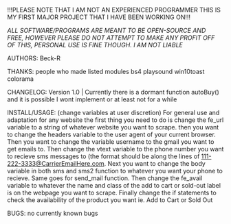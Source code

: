 !!!PLEASE NOTE THAT I AM NOT AN EXPERIENCED PROGRAMMER
THIS IS MY FIRST MAJOR PROJECT THAT I HAVE BEEN WORKING ON!!!

*ALL SOFTWARE/PROGRAMS ARE MEANT TO BE OPEN-SOURCE AND FREE, HOWEVER PLEASE
DO NOT ATTEMPT TO MAKE ANY PROFIT OFF OF THIS, PERSONAL USE IS FINE THOUGH.
I AM NOT LIABLE*

AUTHORS:
Beck-R

THANKS:
people who made listed modules
bs4
playsound
win10toast
colorama


CHANGELOG:
Version 1.0 | Currently there is a dormant function autoBuy() and it is possible I wont implement
or at least not for a while  


INSTALL/USAGE:
(change variables at user discretion)
For general use and adaptation for any website the first thing you need to do is change
the fe_url variable to a string of whatever website you want to scrape. then you want
to change the headers variable to the user agent of your current browser. Then you want
to change the variable username to the gmail you want to get emails to.
Then change the vtext variable to the phone number you want to recieve sms messages to
(the format should be along the lines of 111-222-3333@CarrierEmailHere.com.
Next you want to change the body variable in both sms and sms2 function to whatever you want
your phone to recieve. Same goes for send_mail function. Then change the fe_avail variable to
whatever the name and class of the add to cart or sold-out label is on the webpage you want to scrape.
Finally change the if statements to check the availability of the product you want ie. Add to Cart or 
Sold Out


BUGS:
no currently known bugs
